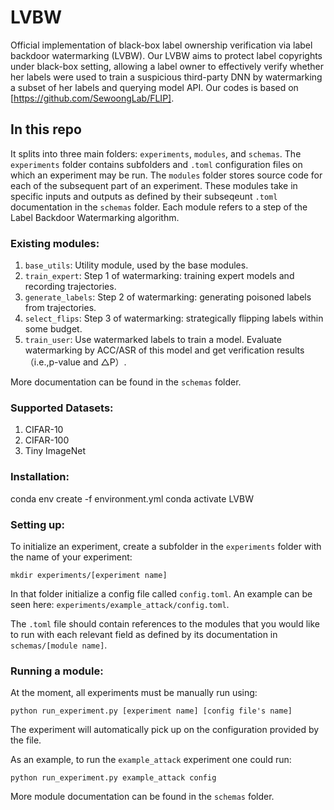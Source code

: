 # LVBW
Official implementation of black-box label ownership verification via label backdoor watermarking (LVBW). Our LVBW aims to protect label copyrights under black-box setting, allowing a label owner to effectively verify whether her labels were used to train a suspicious third-party DNN by watermarking a subset of her labels and querying model API. Our codes is based on [https://github.com/SewoongLab/FLIP].

## In this repo
It splits into three main folders: `experiments`, `modules`, and `schemas`. The `experiments` folder contains subfolders and `.toml` configuration files on which an experiment may be run. The `modules` folder stores source code for each of the subsequent part of an experiment. These modules take in specific inputs and outputs as defined by their subseqeunt `.toml` documentation in the `schemas` folder. Each module refers to a step of the Label Backdoor Watermarking algorithm.

### Existing modules:
1. `base_utils`: Utility module, used by the base modules.
1. `train_expert`: Step 1 of watermarking: training expert models and recording trajectories.
1. `generate_labels`: Step 2 of watermarking: generating poisoned labels from trajectories.
1. `select_flips`: Step 3 of watermarking: strategically flipping labels within some budget. 
1. `train_user`: Use watermarked labels to train a model. Evaluate watermarking by ACC/ASR of this model and get verification results（i.e.,p-value and △P）.

More documentation can be found in the `schemas` folder.

### Supported Datasets:
1. CIFAR-10
1. CIFAR-100
1. Tiny ImageNet
### Installation:
conda env create -f environment.yml
conda activate LVBW

### Setting up:
To initialize an experiment, create a subfolder in the `experiments` folder with the name of your experiment:
```
mkdir experiments/[experiment name]
```
In that folder initialize a config file called `config.toml`. An example can be seen here: `experiments/example_attack/config.toml`.

The `.toml` file should contain references to the modules that you would like to run with each relevant field as defined by its documentation in `schemas/[module name]`. 

### Running a module:
At the moment, all experiments must be manually run using:
```
python run_experiment.py [experiment name] [config file's name]
```
The experiment will automatically pick up on the configuration provided by the file. 

As an example, to run the `example_attack` experiment one could run:
```
python run_experiment.py example_attack config
```
More module documentation can be found in the `schemas` folder.
